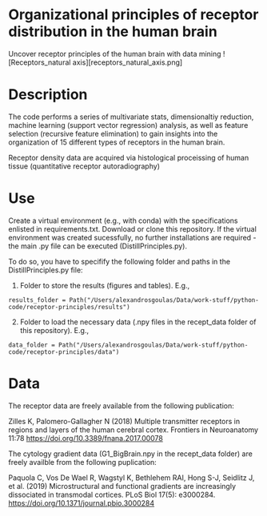# Organizational principles of receptor distribution in the human brain
Uncover receptor principles of the human brain with data mining
![Receptors_natural axis][receptors_natural_axis.png]

# Description
The code performs a series of multivariate stats, dimensionaltiy reduction, machine learning (support vector regression) analysis, as well as feature selection (recursive feature elimination) to gain insights into the organization of 15 different types of receptors in the human brain.

Receptor density data are acquired via histological proceissing of human tissue (quantitative receptor autoradiography)

# Use
Create a virtual environment (e.g., with conda) with the specifications enlisted in requirements.txt. Download or clone this repository. If the virtual environment was created sucessfully, no further installations are required - the main .py file can be executed (DistillPrinciples.py).

To do so, you have to specifify the following folder and paths in the DistillPrinciples.py file:
1. Folder to store the results (figures and tables). E.g., 
```
results_folder = Path("/Users/alexandrosgoulas/Data/work-stuff/python-code/receptor-principles/results")
```
2. Folder to load the necessary data (.npy files in the recept_data folder of this repository). E.g.,
```
data_folder = Path("/Users/alexandrosgoulas/Data/work-stuff/python-code/receptor-principles/data")
```

# Data

The receptor data are freely available from the following publication:

Zilles K, Palomero-Gallagher N (2018) Multiple transmitter receptors in regions and layers of the human cerebral cortex. Frontiers in Neuroanatomy 11:78 https://doi.org/10.3389/fnana.2017.00078

The cytology gradient data (G1_BigBrain.npy in the recept_data folder) are freely availble from the following puplication:

Paquola C, Vos De Wael R, Wagstyl K, Bethlehem RAI, Hong S-J, Seidlitz J, et al. (2019) Microstructural and functional gradients are increasingly dissociated in transmodal cortices. PLoS Biol 17(5): e3000284. https://doi.org/10.1371/journal.pbio.3000284



